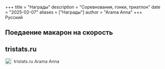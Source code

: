 +++
title = "Награды"
description = "Соревнования, гонки, триатлон"
date = "2025-02-07"
aliases = ["Награды"]
author = "Arama Anna"
+++
Русский




## Поедаение макарон на скорость

## tristats.ru

<a href="https://tristats.ru/rus/profile/arama-anna" target="_blank" style="text-decoration: none; color: #333; display: flex; align-items: center;">
  <span style="display: inline-block; width: 20px; height: 20px; margin-right: 8px;">
    <img src="https://tristats.ru/images/favicon-32x32.png" alt="tristats.ru Icon" style="width: 100%; height: 100%; object-fit: contain; pointer-events: none;">
  </span>
  tristats.ru  Arama Anna
</a>